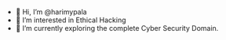 - 👋 Hi, I’m @harimypala
- 👀 I’m interested in Ethical Hacking
- 🌱 I’m currently exploring the complete Cyber Security Domain.



<!---
harimypala/harimypala is a ✨ special ✨ repository because its `README.md` (this file) appears on your GitHub profile.
You can click the Preview link to take a look at your changes.
--->
